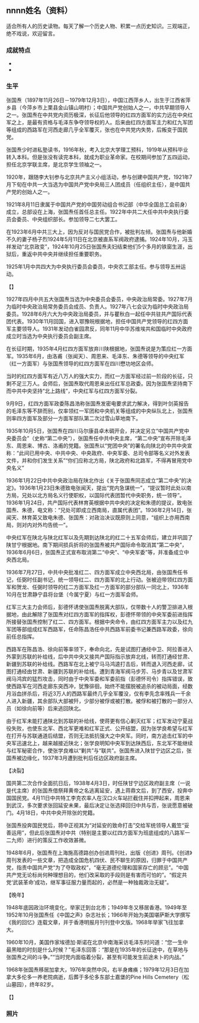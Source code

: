 ## nnnn姓名（资料）

适合所有人的历史读物。每天了解一个历史人物、积累一点历史知识。三观端正，绝不戏说，欢迎留言。  

### 成就特点

- ​
- ​


### 生平

张国焘（1897年11月26日－1979年12月3日），中国江西萍乡人，出生于江西省萍乡县（今萍乡市上栗县金山镇山明村）；中国共产党创始人之一，中共早期领导人之一。张国焘在中共党内资历极深，长征后他领导的红四方面军的实力远在中央红军之上，是最有资格与毛泽东争夺领导权的人。后来由红四方面军主力和红九军团等组成的西路军在河西走廊几乎全军覆灭，张也在中共党内失势，后叛变于国民党。



张国焘少时进私塾读书，1916年秋，考入北京大学理工预科，1919年从预科毕业转入本科。但是张没有读完本科，就成为职业革命家。在校期间参加了五四运动，担任北京学联主席，是北京学生领袖之一。

1920年，跟随李大钊参与北京共产主义小组活动，参与创建中国共产党，1921年7月下旬在中共一大当选为中国共产党中央局三人团成员（任组织主任），是中国共产党的创始人之一。

1921年8月11日隶属于中国共产党的中国劳动组合书记部（中华全国总工会前身）成立，总部设在上海，张国焘任首任总主任。1922年中共二大任中共中央执行委员会委员、中央组织部长。参加领导二七大罢工。

在1923年6月中共三大上，因为反对与国民党合作，被批判左倾。张国焘与他新婚不久的妻子杨子烈1924年5月11日在北京被直系军阀政府逮捕。1924年10月，冯玉祥发动“北京政变”，1924年10月25日张国焘夫妇结束他们5个多月的铁窗生涯，出狱后，重返中共中央并继续担任重要职务。

1925年1月中共四大为中央执行委员会委员，中央农工部主任。参与领导五卅运动。

【】

1927年四月中共五大张国焘当选为中央委员会委员，中央政治局常委。1927年7月为临时中央政治局常务委员会成员、负责人。1927年八七会议为临时中央政治局委员。1928年6月六大为中央政治局委员，并与瞿秋白一起任中共驻共产国际代表团代表。1930年11月回国，进入鄂豫皖根据地，担任中国共产党领导的红四方面军主要领导人。1931年发动白雀园肃反，同年11月中华苏维埃共和国临时中央政府成立时当选为中央执行委员会副主席。

在长征时期，1935年4月红四方面军放弃川陕根据地，张国焘说是为策应红一方面军。1935年6月，由洛甫（张闻天）、周恩来、毛泽东、朱德等领导的中央红军（红一方面军）与张国焘领导的红四方面军在四川懋功地区会师。

当时的红四方面军有近八万人的强大实力，而红一方面军经过前一阶段的长征，只剩不足三万人。会师后，张国焘取代周恩来出任红军总政委。因为张国焘坚持南下而中共中央坚持“北上路线”，中央红军与红四方面军分裂。

9月9日，红四方面军政委陈昌浩称张国焘发密电要求武力解决，得到叶剑英报告的毛泽东等不辞而别，仅率领红一军团和中央机关等组成的中央纵队北上，张国焘则率四方面军及部分一方面军部队第二次过雪山草地南下。

1935年10月5日，张国焘在四川马尔康县卓木碉开会，并决定另立“中国共产党中央委员会”（史称“第二中央”），张国焘任中共中央主席，“第二中央”宣布开除毛泽东、周恩来、博古、洛甫的党籍。张国焘以“党团中央”的署名向陕北的中共中央宣称：“此间已用中央、中共中央、中央政府、中央军委、总司令部等名义对外发表文件，并和你们发生关系”“你们应称北方局，陕北政府和北路军，不得再冒用党中央名义”

1936年1月22日中共中央政治局在陕北作出《关于张国焘同志成立“第二中央”的决定》。1936年1月23日朱德致电张闻天，提出“党内急谋统一”，“提议暂时此处以南方局，兄处以北方局名义行使职权，以国际代表团暂代中央职务，统一领导”。1936年1月24日，共产国际代表林育英根据中共中央的决定和朱德的提议，致电张国焘、朱德，电文称：“兄处可即成立西南局，直属代表团”。1936年2月14日，张闻天、林育英又致电朱德、张国焘：对政治决议既原则上同意，“组织上亦用西南局，则对内对外均告统一”。

中央红军在陕北与陕北红军以及先期到达陕北的红二十五军会师后，建立并巩固了陕甘宁根据地。南下期间损兵折将的张国焘被共产国际命令取消其“第二中央”，1936年6月6日，张国焘正式宣布取消第二“中央”、“中央军委”等，并准备成立中央西北局。

1936年7月27日，中共中央批准红二、四方面军成立中央西北局，由张国焘任书记，任弼时任副书记，统一领导红二、四方面军的北上行动。张被迫带领红四方面军和贺龙、任弼时领导的红二方面军及红一方面军的部分部队一同北上，1936年10月在甘肃静宁县将台堡（今属宁夏）与红一方面军会师。

红军三大主力会师后，彭德怀诱使张国焘脱离大部队，仅带数十人的警卫排进入根据地，由此解除了张国焘对红四方面军的指挥权，彭德怀带领的中央军委前进指挥所接替张国焘控制了红二、四方面军。根据中央命令，由红四方面军主力以及红九军团等部组成红军西路军，任命陈昌浩任中共西路军前委书记兼西路军政委，徐向前任总指挥。

西路军在陈昌浩、徐向前等率领下，奉命向北，先是试图打通经中卫、阿拉善进入外蒙到苏联的补给线，后中共中央又接共产国际指示放弃北线，转而打通经甘肃、新疆到苏联的补给线。西路军在北上被宁马马鸿逵打击后，转而退入河西走廊，试图打通经由甘肃、新疆到苏联的补给线。遭到青海军阀马步芳、马步青以及甘肃军阀马鸿宾的猛烈攻击，同时由于中央军委和军委前指（彭德怀司令）指挥错误，致使西路军在河西走廊东突西冲，犹豫徘徊，始终不能摆脱被追杀的被动局面，经数月浴血拼杀后，将近3万人的西路军最终几乎全军覆没，仅有李先念率残兵一千余人进入新疆，其余部队大部被歼，少部分被俘或被打散。被俘和被打散的一部分人员（如徐向前等）后来逃回陕北。

由于红军未能打通陕北到苏联的补给线，使蒋更有信心剿灭红军；红军发动宁夏战役失败，也使东北军、西北军更难和红军正式、公开结盟，因为张学良希望与红军在打开与苏联通道后结盟，否则无法抵抗强大之中央军。同时，南方追击红军的中央军迅速北上，越来越接近陕北；张学良明知中央军到达陕西后，东北军不能继续与红军秘密合作，使张学良难以“剿共”与“联共”。张国焘进入陕甘宁边区之后，张国焘被边缘化，1937年3月遭到批判后任边区政府副主席。



【决裂】

国共第二次合作全面抗日后，1938年4月3日，时任陕甘宁边区政府副主席（一说是代主席）的张国焘借祭拜黄帝之名逃离延安，遇上蒋鼎文后，到了西安，投奔中国国民党。4月11日中共特工李克农率人在汉口火车站拦截住并扣押起来，周恩来到武汉，多次要求张回延安未果，最后决定让张选择回归中共与否，张说愿意被破门。4月18日，中共中央开除张的党籍。

张国焘投奔国民党后，蒋中正视其为“对延安的致命打击”交给军统领导人戴笠“妥善运用”，但此后张国焘对中共（特别是主要以红四方面军为班底组成的八路军一二九师）进行的策反工作收效甚微。

1948年6月，张国焘在上海施高德路创办创进周刊社，出版《创进》周刊。《创进》周刊发表的一些文章，把造成全国危机四伏、民不聊生的原因，归罪于中国共产党，指责中国共产党“为了夺取政权”，“毫无道德伦理和国家存亡的顾忌”。“中国共产党无论标尚何种理想目的，他们改采取的手段则是有害而可怕的”。“假定共党‘武装革命’成功，继军事征服力量而起的，必然是一种独裁政治无疑”。



【晚年】

1948年底因政治环境变化，举家迁到台北市；1949年冬又移居香港。1949年至1952年10月张国焘任《中国之声》杂志社长；1966年开始为美国堪萨斯大学撰写《我的回忆》连载文章，并于香港明报月刊刊登中文版。1968年举家飞往加拿大。

1960年10月，美国作家埃德加·斯诺在北京中南海采访毛泽东时问道：“您一生中最黑暗的时刻是什么时候？”毛泽东回答：“那是在1935年的长征途中，在草地与张国焘之间的斗争。”“当时党内面临着分裂，甚至有可能发生前途未卜的内战。”

1968年张国焘移居加拿大，1976年突然中风，右半身瘫痪；1979年12月3日在加拿大多伦多一养老院病逝，后葬于多伦多东部士嘉堡的Pine Hills Cemetery（松山墓园），终年82岁。



【】

### 照片

